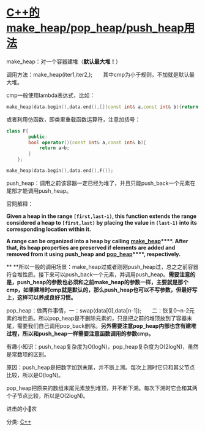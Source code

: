# [C++的make_heap/pop_heap/push_heap用法](https://www.cnblogs.com/FdWzy/p/12487216.html)

make_heap：对一个容器建堆（**默认最大堆！**）

调用方法：make_heap(iter1,iter2,<cmp>);　　其中cmp为小于规则，不加就是默认最大堆。

cmp一般使用lambda表达式，比如：

```cpp
make_heap(data.begin(),data.end(),[](const int& a,const int& b){return a>b;});
```

或者利用仿函数，即类里重载函数运算符，注意加括号：


```cpp
class F{
        public:
        bool operator()(const int& a,const int& b){
            return a>b;
        }
    };

make_heap(data.begin(),data.end(),F());
```



push_heap：调用之前该容器一定已经为堆了，并且只能push_back一个元素在尾部才能调用push_heap。

官网解释：

**Given a heap in the range `[first,last-1)`, this function extends the range considered a heap to `[first,last)` by placing the value in `(last-1)` into its corresponding location within it.**

**A range can be organized into a heap by calling** **[make_heap](http://www.cplusplus.com/make_heap)****. After that, its heap properties are preserved if elements are added and removed from it using** **push_heap** **and** **[pop_heap](http://www.cplusplus.com/pop_heap)****, respectively.**

**
**所以一般的调用场景：make_heap过或者刚刚push_heap过，总之之前容器符合堆性质。接下来可以push_back一个元素，并调用push_heap。**需要注意的是，push_heap的参数也必须和之前make_heap的参数一样，主要就是那个cmp，如果建堆时cmp就是默认的，那么push_heap也可以不写参数，但最好写上，这样可以养成良好习惯。**

 

pop_heap：做两件事情，一：swap(data[0],data[n-1]);　　二：恢复0~n-2元素的堆性质。所以pop_heap是不删除元素的，只是把之前的堆顶放到了容器末尾，需要我们自己调用pop_back删除。**另外需要注意pop_heap内部也含有建堆过程，所以和push_heap一样需要注意函数调用的参数cmp。**

 

有趣小知识：push_heap复杂度为O(logN)，pop_heap复杂度为O(2logN)，虽然是常数项的区别。

原因：push_heap是把数字加到末尾，并不断上溯。每次上溯时它只和其父节点比较，所以是O(logN)。

pop_heap把原来的数组末尾元素放到堆顶，并不断下溯。每次下溯时它会和其两个子节点比较，所以是O(2logN)。

进击的小🐴农

分类: [C++](https://www.cnblogs.com/FdWzy/category/1644509.html)